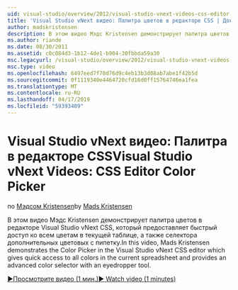 ```yaml
---
uid: visual-studio/overview/2012/visual-studio-vnext-videos-css-editor-color-picker
title: 'Visual Studio vNext видео: Палитра цветов в редакторе CSS | Документация Майкрософт'
author: madskristensen
description: В этом видео Мэдс Kristensen демонстрирует палитра цветов в редакторе Visual Studio vNext CSS, который отображает цвета в текущей таблице и предоставляет...
ms.author: riande
ms.date: 08/30/2011
ms.assetid: c0c084d3-1b12-4de1-b904-30fbbda59a30
msc.legacyurl: /visual-studio/overview/2012/visual-studio-vnext-videos-css-editor-color-picker
msc.type: video
ms.openlocfilehash: 6497eed7f70d76d9c4eb13b3d08ab7abe1f42b5d
ms.sourcegitcommit: 0f1119340e4464720cfd16d0ff15764746ea1fea
ms.translationtype: MT
ms.contentlocale: ru-RU
ms.lasthandoff: 04/17/2019
ms.locfileid: "59393409"
---
```

# <a name="visual-studio-vnext-videos-css-editor-color-picker"></a><span data-ttu-id="f63c6-103">Visual Studio vNext видео: Палитра в редакторе CSS</span><span class="sxs-lookup"><span data-stu-id="f63c6-103">Visual Studio vNext Videos: CSS Editor Color Picker</span></span>

<span data-ttu-id="f63c6-104">по [Мэдсом Kristensen](https://github.com/madskristensen)</span><span class="sxs-lookup"><span data-stu-id="f63c6-104">by [Mads Kristensen](https://github.com/madskristensen)</span></span>

<span data-ttu-id="f63c6-105">В этом видео Мэдс Kristensen демонстрирует палитра цветов в редакторе Visual Studio vNext CSS, который предоставляет быстрый доступ ко всем цветам в текущей таблице, а также селектора дополнительных цветовых с пипетку.</span><span class="sxs-lookup"><span data-stu-id="f63c6-105">In this video, Mads Kristensen demonstrates the Color Picker in the Visual Studio vNext CSS editor which gives quick access to all colors in the current spreadsheet and provides an advanced color selector with an eyedropper tool.</span></span>

[<span data-ttu-id="f63c6-106">&#9654;Просмотрите видео (1 мин.)</span><span class="sxs-lookup"><span data-stu-id="f63c6-106">&#9654; Watch video (1 minutes)</span></span>](https://channel9.msdn.com/Blogs/ASP-NET-Site-Videos/visual-studio-vnext-videos-css-editor-color-picker)

